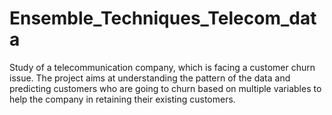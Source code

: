 # Ensemble_Techniques_Telecom_data
Study of a telecommunication company, which is facing a customer churn issue. The project aims at understanding the pattern of the data and predicting customers who are going to churn based on multiple variables to help the company in retaining their existing customers.
